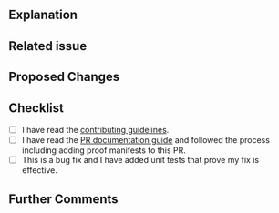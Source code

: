 ## Explanation

<!--
In a couple sentences, explain why this PR is needed and what it addresses. This should be an explanation a non-developer user can understand and covers the "why" question. It should also clearly indicate whether this PR represents an addition, a change, or a fix of existing behavior. This explanation will be used to assist in the release note drafting process.

THIS IS MANDATORY.
-->

## Related issue

<!--
Please link the GitHub issue this pull request resolves in the format of `Fixes #1234`. If you discussed this change
with a maintainer, please mention her/him using the `@` syntax (e.g. `@eddycharly`).

If this change neither resolves an existing issue nor has sign-off from one of the maintainers, there is a
chance substantial changes will be requested or that the changes will be rejected.

You can discuss changes with maintainers in the [kyverno-chainsaw  Slack Channel](https://kubernetes.slack.com/).
-->


## Proposed Changes

<!--
Describe the big picture of your changes here to communicate to the maintainers why we should accept this pull request. 

**nNOTE***: If this PR results in new or altered behavior which is user facing, you **MUST** read and follow the steps outlined in the [PR documentation guide](pr_documentation.md) and add Proof Manifests as defined below.

-->


## Checklist

<!--
Put an `x` in the boxes that apply. You can also fill these out after creating the PR. If you're unsure about any of
them, don't hesitate to ask. We're here to help! This is simply a reminder of what we are going to look for before merging your code.
-->

- [ ] I have read the [contributing guidelines](https://github.com/kyverno/kyverno/blob/main/CONTRIBUTING.md).
- [ ] I have read the [PR documentation guide](https://github.com/kyverno/kyverno/blob/main/.github/pr_documentation.md) and followed the process including adding proof manifests to this PR.
- [ ] This is a bug fix and I have added unit tests that prove my fix is effective.

## Further Comments

<!--
If this is a relatively large or complex change, kick off the discussion by explaining why you chose the solution
you did and what alternatives you considered, etc...
-->